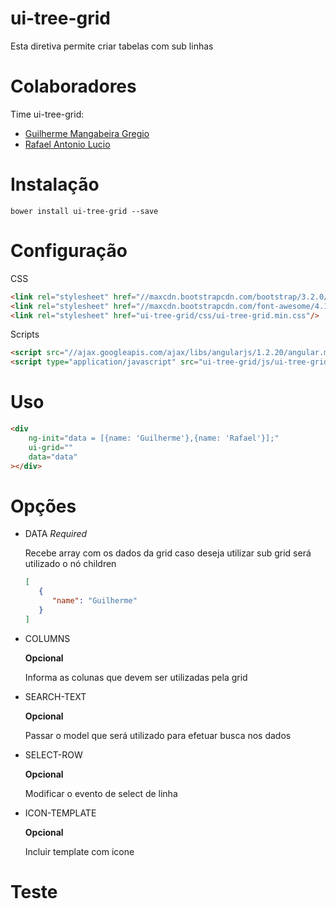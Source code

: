 ui-tree-grid
============

Esta diretiva permite criar tabelas com sub linhas

# Colaboradores

Time ui-tree-grid:
* [Guilherme Mangabeira Gregio](http://github.com/guilhermegregio)
* [Rafael Antonio Lucio](https://github.com/rafaellucio)

# Instalação

```shell
bower install ui-tree-grid --save
```

# Configuração

CSS
```html
<link rel="stylesheet" href="//maxcdn.bootstrapcdn.com/bootstrap/3.2.0/css/bootstrap.min.css"/>
<link rel="stylesheet" href="//maxcdn.bootstrapcdn.com/font-awesome/4.1.0/css/font-awesome.min.css"/>
<link rel="stylesheet" href="ui-tree-grid/css/ui-tree-grid.min.css"/>
```
   
Scripts
```html
<script src="//ajax.googleapis.com/ajax/libs/angularjs/1.2.20/angular.min.js"></script>
<script type="application/javascript" src="ui-tree-grid/js/ui-tree-grid.min.js"></script>
```

# Uso

```html
<div
    ng-init="data = [{name: 'Guilherme'},{name: 'Rafael'}];"
    ui-grid=""
    data="data"
></div>
```

# Opções


- DATA *Required*
   
   Recebe array com os dados da grid caso deseja utilizar sub grid será utilizado o nó children
   
   ```json 
   [
      {
         "name": "Guilherme"
      }
   ]
   ```

- COLUMNS
 
   **Opcional**
   
   Informa as colunas que devem ser utilizadas pela grid

- SEARCH-TEXT

   **Opcional**
   
   Passar o model que será utilizado para efetuar busca nos dados

- SELECT-ROW 

   **Opcional**
   
   Modificar o evento de select de linha

- ICON-TEMPLATE

   **Opcional**
   
   Incluir template com icone

# Teste

